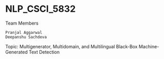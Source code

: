 # NLP_CSCI_5832
Team Members
```
Pranjal Aggarwal
Deepanshu Sachdeva
```
Topic: Multigenerator, Multidomain, and Multilingual Black-Box Machine-Generated Text Detection
